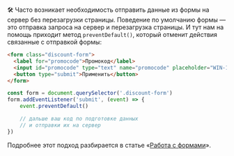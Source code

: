 ﻿🛠 Часто возникает необходимость отправить данные из формы на сервер без перезагрузки страницы. Поведение по умолчанию формы — это отправка запроса на сервер и перезагрузка страницы. И тут нам на помощь приходит метод `preventDefault()`, который отменит действия связанные с отправкой формы:

```html
<form class="discount-form">
  <label for="promocode">Промокод</label>
  <input id="promocode" type="text" name="promocode" placeholder="WIN-1234" required>
  <button type="submit">Применить</button>
</form>
```

```js
const form = document.querySelector('.discount-form')
form.addEventListener('submit', (event) => {
    event.preventDefault()

    // дальше ваш код по подготовке данных
    // и отправки их на сервер
})
```

Подробнее этот подход разбирается в статье «[Работа с формами](/js/deal-with-forms/)».
